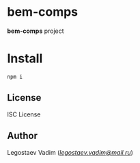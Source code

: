 # bem-comps

**bem-comps** project

# Install

```
npm i
```

## License

ISC License

## Author

Legostaev Vadim (*legostaev.vadim@mail.ru*)

